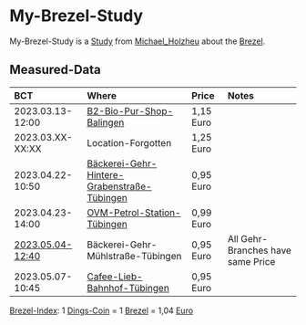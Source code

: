 # My-Brezel-Study

My-Brezel-Study is a [Study](640001.md) from [Michael_Holzheu](0.md) about the [Brezel](203410001.md).

## Measured-Data

| BCT                | Where                                    | Price                      | Notes                      |
|:-------------------|:-----------------------------------------|:---------------------------|:---------------------------|
| 2023.03.13-12:00   | [B2-Bio-Pur-Shop-Balingen](302000002.md) | 1,15 Euro                  |                            |
| 2023.03.XX-XX:XX   | Location-Forgotten                       | 1,25 Euro                  |                            |
| 2023.04.22-10:50   | [Bäckerei-Gehr-Hintere-Grabenstraße-Tübingen](2010010.md) | 0,95 Euro |                            |
| 2023.04.23-14:00   | [OVM-Petrol-Station-Tübingen](2010009.md) | 0,99 Euro                 |                            |
| [2023.05.04-12:40](21.md#4101)  | Bäckerei-Gehr-Mühlstraße-Tübingen | 0,95 Euro            | All Gehr-Branches have same Price |
| 2023.05.07-10:45   | [Cafee-Lieb-Bahnhof-Tübingen](2010015.md) | 0,95 Euro                 |                            |

[Brezel-Index](302000003.md): 1 [Dings-Coin](300000040.md) = 1 [Brezel](203410001.md) = 1,04 [Euro](130000004.md)
